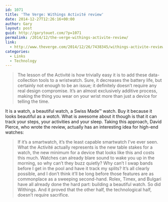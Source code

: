 ```yaml
---
id: 1071
title: 'The Verge: Withings Activité review'
date: 2014-12-27T12:26:16+00:00
author: Gary
layout: post
guid: http://garytouet.com/?p=1071
permalink: /2014/12/the-verge-withings-activite-review/
link:
  - http://www.theverge.com/2014/12/26/7438345/withings-activite-review
categories:
  - Links
  - Technology
---
```


<blockquote>The lesson of the Activité is how trivially easy it is to add these data-collection tools to a wristwatch. Sure, it decreases the battery life, but certainly not enough to be an issue; it definitely doesn’t require any real design compromise. It’s an almost exclusively additive process, making the thing you wear on your wrist more than just a device for telling the time.</blockquote>

It is a watch, a beautiful watch, a Swiss Made™ watch. Buy it because it looks beautiful as a <em>watch</em>. What is awesome about it though is that it can track your steps, your activities and your sleep. Taking this approach, David Pierce, who wrote the review, actually has an interesting idea for high-end watches:
<blockquote>If it’s a smartwatch, it’s the least capable smartwatch I’ve ever seen. What the Activité actually represents is the new table stakes for a watch, the new minimum for a device that looks like this and costs this much. Watches can already blare sound to wake you up in the morning, so why can’t they buzz quietly? Why can’t I swap bands before I get in the pool and have it track my splits? It’s all clearly possible, and I don’t think it’ll be long before those features are as commonplace as a sweeping second-hand. Rolex, Timex, and Bulgari have all already done the hard part: building a beautiful watch. So did Withings. And it proved that the other half, the technological half, doesn’t require sacrifice.</blockquote>
